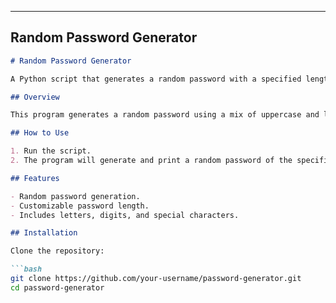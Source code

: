
---

## **Random Password Generator**

```markdown
# Random Password Generator

A Python script that generates a random password with a specified length.

## Overview

This program generates a random password using a mix of uppercase and lowercase letters, digits, and punctuation.

## How to Use

1. Run the script.
2. The program will generate and print a random password of the specified length.

## Features

- Random password generation.
- Customizable password length.
- Includes letters, digits, and special characters.

## Installation

Clone the repository:

```bash
git clone https://github.com/your-username/password-generator.git
cd password-generator
